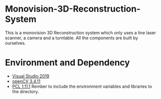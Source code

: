 # Monovision-3D-Reconstruction-System
This is a monovision 3D Reconstruction system which only uses a line laser scanner, a camera and a turntable. All the components are built by ourselves.

# Environment and Dependency
- [Visual Studio 2019](https://visualstudio.microsoft.com/de/downloads/)
- [openCV 3.4.11](https://opencv.org/releases/)
- [PCL 1.11.1](https://github.com/PointCloudLibrary/pcl/releases)
Rember to include the environment variables and libraries to the directory.